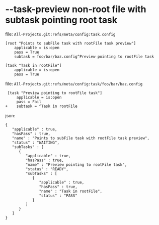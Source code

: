 # --task-preview non-root file with subtask pointing root task

file: `All-Projects.git:refs/meta/config:task.config`
```
[root "Points to subFile task with rootFile task preview"]
    applicable = is:open
    pass = True
    subtask = foo/bar/baz.config^Preview pointing to rootFile task

[task "Task in rootFile"]
    applicable = is:open
    pass = True
```

file: `All-Projects.git:refs/meta/config:task/foo/bar/baz.config`
```
 [task "Preview pointing to rootFile task"]
     applicable = is:open
     pass = Fail
+    subtask = ^Task in rootFile
```

json:
```
{
   "applicable" : true,
   "hasPass" : true,
   "name" : "Points to subFile task with rootFile task preview",
   "status" : "WAITING",
   "subTasks" : [
      {
         "applicable" : true,
         "hasPass" : true,
         "name" : "Preview pointing to rootFile task",
         "status" : "READY",
         "subTasks" : [
            {
               "applicable" : true,
               "hasPass" : true,
               "name" : "Task in rootFile",
               "status" : "PASS"
            }
         ]
      }
   ]
}
```